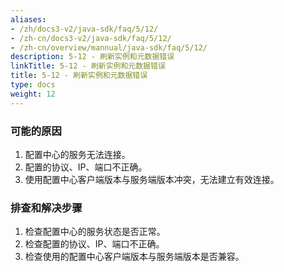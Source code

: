 ```yaml
---
aliases:
- /zh/docs3-v2/java-sdk/faq/5/12/
- /zh-cn/docs3-v2/java-sdk/faq/5/12/
- /zh-cn/overview/mannual/java-sdk/faq/5/12/
description: 5-12 - 刷新实例和元数据错误
linkTitle: 5-12 - 刷新实例和元数据错误
title: 5-12 - 刷新实例和元数据错误
type: docs
weight: 12
---
```







### 可能的原因

1. 配置中心的服务无法连接。
2. 配置的协议、IP、端口不正确。
3. 使用配置中心客户端版本与服务端版本冲突，无法建立有效连接。

### 排查和解决步骤

1. 检查配置中心的服务状态是否正常。
2. 检查配置的协议、IP、端口不正确。
3. 检查使用的配置中心客户端版本与服务端版本是否兼容。

